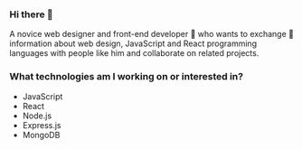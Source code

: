 ### Hi there 👋

A novice web designer and front-end developer 🙂 who wants to exchange 🔁 information about web design, JavaScript and React programming languages ​​with people like him and collaborate on related projects.

### What technologies am I working on or interested in?

- JavaScript
- React
- Node.js
- Express.js
- MongoDB
